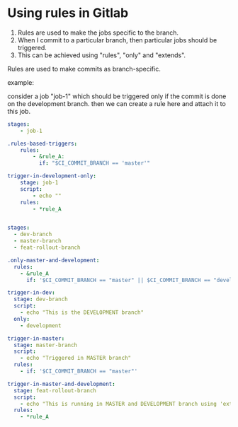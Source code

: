 # Using rules in Gitlab

1. Rules are used to make the jobs specific to the branch.&#x20;
2. When I commit to a particular branch, then particular jobs should be triggered.
3. This can be achieved using "rules", "only" and "extends".&#x20;

Rules are used to make commits as branch-specific.

example:

consider a job "job-1" which should be triggered only if the commit is done on the development branch. then we can create a rule here and attach it to this job.

```yaml
stages:
    - job-1

.rules-based-triggers:
    rules:
        - &rule_A:
          if: "$CI_COMMIT_BRANCH == 'master'"

trigger-in-development-only:
    stage: job-1
    script:
        - echo ""
    rules:
        - *rule_A
```

```yaml

stages:
  - dev-branch
  - master-branch
  - feat-rollout-branch

.only-master-and-development:
  rules:
    - &rule_A
      if: '$CI_COMMIT_BRANCH == "master" || $CI_COMMIT_BRANCH == "development"'

trigger-in-dev:
  stage: dev-branch
  script:
    - echo "This is the DEVELOPMENT branch"
  only:
    - development

trigger-in-master:
  stage: master-branch
  script:
    - echo "Triggered in MASTER branch"
  rules: 
    - if: '$CI_COMMIT_BRANCH == "master"'

trigger-in-master-and-development:
  stage: feat-rollout-branch
  script:
    - echo "This is running in MASTER and DEVELOPMENT branch using 'extends'"
  rules: 
    - *rule_A


```
